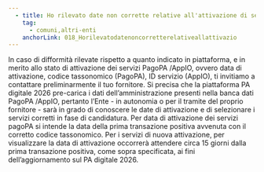 ```yaml
---
  - title: Ho rilevato date non corrette relative all'attivazione di servizi 1.4.3, come posso verificare?
    tag:
      - comuni,altri-enti
    anchorLink: 018_Horilevatodatenoncorretterelativeallattivazio
---
```


In caso di difformità rilevate rispetto a quanto indicato in piattaforma, e in merito allo stato di attivazione dei servizi PagoPA /AppIO, ovvero data di attivazione, codice tassonomico (PagoPA), ID servizio (AppIO), ti invitiamo a contattare preliminarmente il tuo fornitore. Si precisa che la piattaforma PA digitale 2026 pre-carica i dati dell’amministrazione presenti nella banca dati PagoPA /AppIO, pertanto l’Ente - in autonomia o per il tramite del proprio fornitore - sarà in grado di conoscere le date di attivazione e di selezionare i servizi corretti in fase di candidatura. Per data di attivazione dei servizi pagoPA si intende la data della prima transazione positiva avvenuta con il corretto codice tassonomico. Per i servizi di nuova attivazione, per visualizzare la data di attivazione occorrerà attendere circa 15 giorni dalla prima transazione positiva, come sopra specificata, ai fini dell’aggiornamento sul PA digitale 2026.
